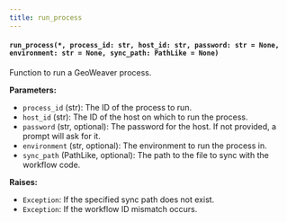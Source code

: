 ```yaml
---
title: run_process
---
```

#### `run_process(*, process_id: str, host_id: str, password: str = None, environment: str = None, sync_path: PathLike = None)`

Function to run a GeoWeaver process.

**Parameters:**

- `process_id` (str): The ID of the process to run.
- `host_id` (str): The ID of the host on which to run the process.
- `password` (str, optional): The password for the host. If not provided, a prompt will ask for it.
- `environment` (str, optional): The environment to run the process in.
- `sync_path` (PathLike, optional): The path to the file to sync with the workflow code.

**Raises:**

- `Exception`: If the specified sync path does not exist.
- `Exception`: If the workflow ID mismatch occurs.

